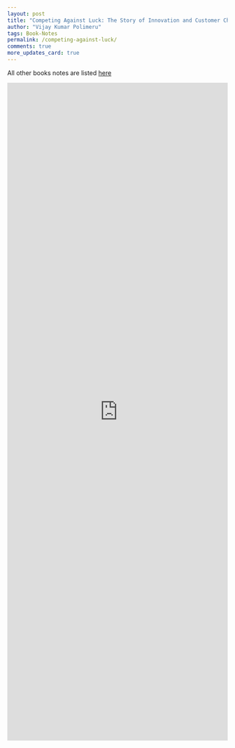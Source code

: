 ```yaml
---
layout: post
title: "Competing Against Luck: The Story of Innovation and Customer Choice"
author: "Vijay Kumar Polimeru"
tags: Book-Notes
permalink: /competing-against-luck/
comments: true
more_updates_card: true
---
```


All other books notes are listed [here](/all-book-notes-google-play/)

<iframe src="https://docs.google.com/document/d/e/2PACX-1vRHTkmANBSqwu1Vd4XdgWwhXfX4sYb-hsb2vu1D1MrLErYvDmzH1dQvm9-7gPNXPrn8IdYNQNcD6u1x/pub?embedded=true"  frameborder="0" width="100%" height="1500" ></iframe>
